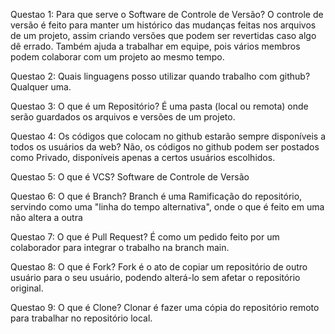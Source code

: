 Questao 1: Para que serve o Software de Controle de Versão?
O controle de versão é feito para manter um histórico das mudanças feitas nos arquivos de um projeto,
assim criando versões que podem ser revertidas caso algo dê errado. 
Também ajuda a trabalhar em equipe, pois vários membros podem colaborar com um projeto ao mesmo tempo.

Questao 2: Quais linguagens posso utilizar quando trabalho com github?
Qualquer uma.

Questao 3: O que é um Repositório?
É uma pasta (local ou remota) onde serão guardados os arquivos e versões de um projeto.

Questao 4: Os códigos que colocam no github estarão sempre disponíveis a todos os usuários da web?
Não, os códigos no github podem ser postados como Privado, disponíveis apenas a certos usuários escolhidos.

Questao 5: O que é VCS?
Software de Controle de Versão

Questao 6: O que é Branch?
Branch é uma Ramificação do repositório, servindo como uma "linha do tempo alternativa", 
onde o que é feito em uma não altera a outra 

Questao 7: O que é Pull Request?
É como um pedido feito por um colaborador para integrar o trabalho na branch main.

Questao 8: O que é Fork?
Fork é o ato de copiar um repositório de outro usuário para o seu usuário, podendo alterá-lo sem afetar o 
repositório original.

Questao 9: O que é Clone?
Clonar é fazer uma cópia do repositório remoto para trabalhar no repositório local.
